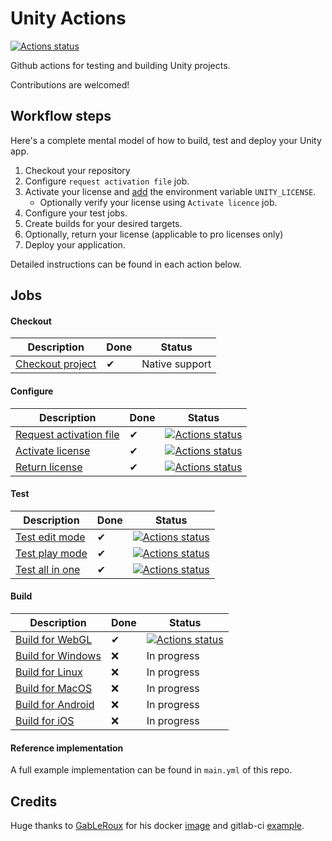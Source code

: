 # Unity Actions

[![Actions status](https://github.com/webbertakken/unity-actions/workflows/Actions%20😎/badge.svg)](https://github.com/webbertakken/unity-actions/actions?query=branch%3Amaster+workflow%3A%22Actions+%F0%9F%98%8E%22)

Github actions for testing and building Unity projects.

Contributions are welcomed!

## Workflow steps

Here's a complete mental model of how to build, test and deploy your Unity app.
 
1. Checkout your repository
2. Configure `request activation file` job.
3. Activate your license and 
[add](https://github.com/webbertakken/unity-request-manual-activation-file)
the environment variable `UNITY_LICENSE`.
    - Optionally verify your license using `Activate licence` job.
4. Configure your test jobs.
5. Create builds for your desired targets.
6. Optionally, return your license (applicable to pro licenses only)
7. Deploy your application.

Detailed instructions can be found in each action below.

## Jobs

#### Checkout

| Description             | Done | Status |
|-------------------------|------|--------|
| [Checkout project](https://github.com/actions/checkout) | ✔ | Native support |

#### Configure

| Description             | Done | Status |
|-------------------------|------|--------|
| [Request activation file](https://github.com/marketplace/actions/unity-request-activation-file) | ✔ | [![Actions status](https://github.com/webbertakken/unity-request-manual-activation-file/workflows/Actions%20%F0%9F%98%8E/badge.svg)](https://github.com/webbertakken/unity-request-manual-activation-file) |
| [Activate license](https://github.com/marketplace/actions/unity-activate) | ✔ | [![Actions status](https://github.com/webbertakken/unity-activate/workflows/Actions%20%F0%9F%98%8E/badge.svg)](https://github.com/webbertakken/unity-activate) |
| [Return license](https://github.com/marketplace/actions/unity-return-license) | ✔ | [![Actions status](https://github.com/webbertakken/unity-return-license/workflows/Actions%20%F0%9F%98%8E/badge.svg)](https://github.com/webbertakken/unity-return-license) |

#### Test

| Description             | Done | Status |
|-------------------------|------|--------|
| [Test edit mode](https://github.com/marketplace/actions/unity-test-runner) | ✔ | [![Actions status](https://github.com/webbertakken/unity-test-runner/workflows/Actions%20%F0%9F%98%8E/badge.svg)](https://github.com/webbertakken/unity-test-runner#edit-mode) |
| [Test play mode](https://github.com/marketplace/actions/unity-test-runner) | ✔ | [![Actions status](https://github.com/webbertakken/unity-test-runner/workflows/Actions%20%F0%9F%98%8E/badge.svg)](https://github.com/webbertakken/unity-test-runner#play-mode) |
| [Test all in one](https://github.com/marketplace/actions/unity-test-runner) | ✔ | [![Actions status](https://github.com/webbertakken/unity-test-runner/workflows/Actions%20%F0%9F%98%8E/badge.svg)](https://github.com/webbertakken/unity-test-runner#all-in-one-mode) |

#### Build

| Description             | Done | Status |
|-------------------------|------|--------|
| [Build for WebGL](https://github.com/marketplace/actions/unity-builder) | ✔ | [![Actions status](https://github.com/webbertakken/unity-builder/workflows/Actions%20%F0%9F%98%8E/badge.svg)](https://github.com/webbertakken/unity-builder#webgl) |
| [Build for Windows](https://github.com/marketplace/actions/unity-builder) | ❌ | In progress |
| [Build for Linux](https://github.com/marketplace/actions/unity-builder) | ❌ | In progress |
| [Build for MacOS](https://github.com/marketplace/actions/unity-builder) | ❌ | In progress |
| [Build for Android](https://github.com/marketplace/actions/unity-builder) | ❌ | In progress |
| [Build for iOS](https://github.com/marketplace/actions/unity-builder) | ❌ | In progress |

#### Reference implementation

A full example implementation can be found in `main.yml` of this repo.

## Credits

Huge thanks to
[GabLeRoux](https://github.com/GabLeRoux)
for his docker [image](https://hub.docker.com/r/gableroux/unity3d/)
and gitlab-ci [example](https://gitlab.com/gableroux/unity3d).
